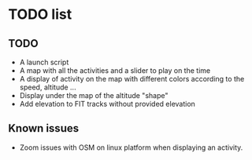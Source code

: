 # TODO list    

## TODO
- A launch script
- A map with all the activities and a slider to play on the time
- A display of activity on the map with different colors according to the speed, altitude ...
- Display under the map of the altitude "shape"
- Add elevation to FIT tracks without provided elevation 

## Known issues
- Zoom issues with OSM on linux platform when displaying an activity.